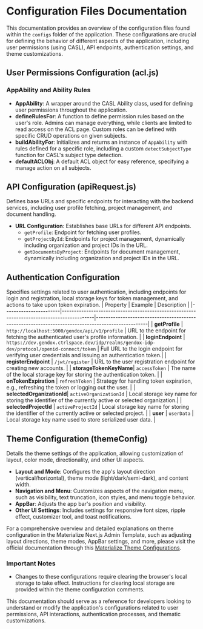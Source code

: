 # Configuration Files Documentation

This documentation provides an overview of the configuration files found within the `configs` folder of the application. These configurations are crucial for defining the behavior of different aspects of the application, including user permissions (using CASL), API endpoints, authentication settings, and theme customizations.

## User Permissions Configuration (acl.js)

### AppAbility and Ability Rules

- **AppAbility**: A wrapper around the CASL Ability class, used for defining user permissions throughout the application.
- **defineRulesFor**: A function to define permission rules based on the user's role. Admins can manage everything, while clients are limited to read access on the ACL page. Custom roles can be defined with specific CRUD operations on given subjects.
- **buildAbilityFor**: Initializes and returns an instance of `AppAbility` with rules defined for a specific role, including a custom `detectSubjectType` function for CASL's subject type detection.
- **defaultACLObj**: A default ACL object for easy reference, specifying a manage action on all subjects.

## API Configuration (apiRequest.js)

Defines base URLs and specific endpoints for interacting with the backend services, including user profile fetching, project management, and document handling.

- **URL Configuration**: Establishes base URLs for different API endpoints.
  - `getProfile`: Endpoint for fetching user profiles.
  - `getProjectById`: Endpoints for project management, dynamically including organization and project IDs in the URL.
  - `getDocumentsByProject`: Endpoints for document management, dynamically including organization and project IDs in the URL.

## Authentication Configuration

Specifies settings related to user authentication, including endpoints for login and registration, local storage keys for token management, and actions to take upon token expiration.
| Property | Example | Description |
|-----------------------|-------------------------------------------------------------------------------------------|---------------------------------------------------------------------------------------------------|
| **getProfile** | `http://localhost:5000/gendox/api/v1/profile` | URL to the endpoint for fetching the authenticated user's profile information. |
| **loginEndpoint** | `https://dev.gendox.ctrlspace.dev/idp/realms/gendox-idp-dev/protocol/openid-connect/token` | Full URL to the login endpoint for verifying user credentials and issuing an authentication token.|
| **registerEndpoint** | `/jwt/register` | URL to the user registration endpoint for creating new accounts. |
| **storageTokenKeyName**| `accessToken` | The name of the local storage key for storing the authentication token. |
| **onTokenExpiration** | `refreshToken` | Strategy for handling token expiration, e.g., refreshing the token or logging out the user. |
| **selectedOrganizationId**| `activeOrganizationId` | Local storage key name for storing the identifier of the currently active or selected organization.|
| **selectedProjectId** | `activeProjectId` | Local storage key name for storing the identifier of the currently active or selected project. |
| **user** | `userData` | Local storage key name used to store serialized user data. |

## Theme Configuration (themeConfig)

Details the theme settings of the application, allowing customization of layout, color mode, directionality, and other UI aspects.

- **Layout and Mode**: Configures the app's layout direction (vertical/horizontal), theme mode (light/dark/semi-dark), and content width.
- **Navigation and Menu**: Customizes aspects of the navigation menu, such as visibility, text truncation, icon styles, and menu toggle behavior.
- **AppBar**: Adjusts the app bar's position and visibility.
- **Other UI Settings**: Includes settings for responsive font sizes, ripple effect, customizer tool, and toast notifications.

For a comprehensive overview and detailed explanations on theme configuration in the Materialize Next.js Admin Template, such as adjusting layout directions, theme modes, AppBar settings, and more, please visit the official documentation through this [Materialize Theme Configurations](https://demos.pixinvent.com/materialize-nextjs-admin-template/documentation/guide/settings/theme-config.html#overview).

### Important Notes

- Changes to these configurations require clearing the browser's local storage to take effect. Instructions for clearing local storage are provided within the theme configuration comments.

This documentation should serve as a reference for developers looking to understand or modify the application's configurations related to user permissions, API interactions, authentication processes, and thematic customizations.
